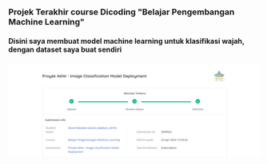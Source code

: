 ### Projek Terakhir course Dicoding "Belajar Pengembangan Machine Learning"
#### Disini saya membuat model machine learning untuk klasifikasi wajah, dengan dataset saya buat sendiri

![alt text](https://github.com/DavidNbEE/Proyek-Image-Classification-Model-Deployment/blob/main/Screenshot%202024-05-25%20222221.png)
